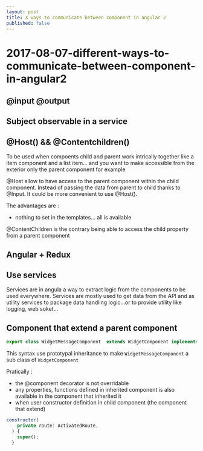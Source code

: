 ```yaml
---
layout: post
title: X ways to communicate between component in angular 2
published: false
---
```


# 2017-08-07-different-ways-to-communicate-between-component-in-angular2

## @input @output

## Subject observable in a service

## @Host\(\) && @Contentchildren\(\)

To be used when compoents child and parent work intrically together like a item component and a list item... and you want to make accessible from the exterior only the parent component for example

@Host allow to have access to the parent component within the child component. Instead of passing the data from parent to child thanks to @Input. It could be more convenient to use @Host\(\).

The advantages are :

* nothing to set in the templates... all is available

@ContentChildren is the contrary being able to access the child property from a parent component

## Angular + Redux

## Use services

Services are in angula a way to extract logic from the components to be used everywhere. Services are mostly used to get data from the API and as utility services to package data handling logic...or to provide utility like logging, web soket...

## Component that extend a parent component

```javascript
export class WidgetMessageComponent  extends WidgetComponent implements OnInit
```

This syntax use prototypal inheritance to make `WidgetMessageComponent` a sub class of `WidgetComponent`

Pratically :

* the @component decorator is not overridable 
* any properties, functions defined in inherited component is also available in the component that inherited it 
* when user constructor definition in child component \(the component that extend\) 

```javascript
constructor(
    private route: ActivatedRoute,
  ) {
    super();
  }
```

